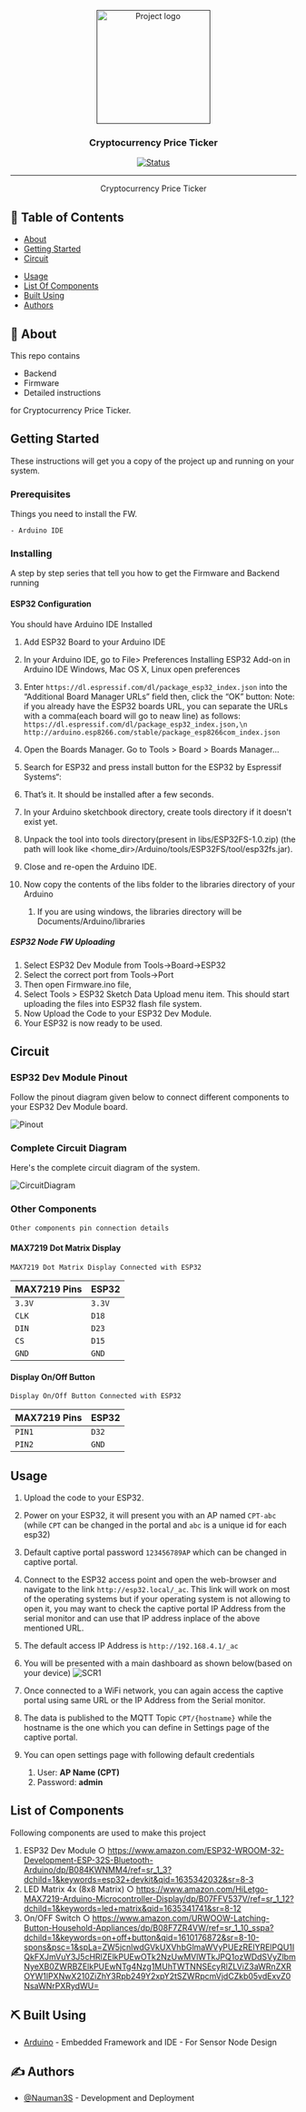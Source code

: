 <p align="center">
  <a href="" rel="noopener">
 <img width=200px height=200px src="artwork/CPT.png" alt="Project logo"></a>
</p>

<h3 align="center">Cryptocurrency Price Ticker</h3>

<div align="center">

[![Status](https://img.shields.io/badge/status-active-success.svg)]()

</div>

---

<p align="center"> Cryptocurrency Price Ticker
    <br> 
</p>

## 📝 Table of Contents

- [About](#about)
- [Getting Started](#getting_started)
- [Circuit](#circuit)
<!-- - [Server Details](#server)
- [MQTT Topic Details](#mqtt)
- [API Details](#api) -->
- [Usage](#usage)
- [List Of Components](#list)
- [Built Using](#built_using)
- [Authors](#authors)

## 🧐 About <a name = "about"></a>

This repo contains

- Backend
- Firmware
- Detailed instructions

for Cryptocurrency Price Ticker.

## Getting Started <a name = "getting_started"></a>

These instructions will get you a copy of the project up and running on your system.

### Prerequisites

Things you need to install the FW.

```
- Arduino IDE
```

### Installing <a name = "installing"></a>

A step by step series that tell you how to get the Firmware and Backend running

#### ESP32 Configuration

You should have Arduino IDE Installed

1.  Add ESP32 Board to your Arduino IDE
1.  In your Arduino IDE, go to File> Preferences
    Installing ESP32 Add-on in Arduino IDE Windows, Mac OS X, Linux open preferences
1.  Enter `https://dl.espressif.com/dl/package_esp32_index.json`
    into the “Additional Board Manager URLs” field then, click the “OK” button:
    Note: if you already have the ESP32 boards URL, you can separate the URLs with a comma(each board will go to neaw line) as follows:
    `https://dl.espressif.com/dl/package_esp32_index.json,\n http://arduino.esp8266.com/stable/package_esp8266com_index.json`

1.  Open the Boards Manager. Go to Tools > Board > Boards Manager…
1.  Search for ESP32 and press install button for the ESP32 by Espressif Systems“:
1.  That’s it. It should be installed after a few seconds.
1.  In your Arduino sketchbook directory, create tools directory if it doesn't exist yet.
1.  Unpack the tool into tools directory(present in libs/ESP32FS-1.0.zip) (the path will look like <home_dir>/Arduino/tools/ESP32FS/tool/esp32fs.jar).
1.  Close and re-open the Arduino IDE.

1.  Now copy the contents of the libs folder to the libraries directory of your Arduino
    1. If you are using windows, the libraries directory will be Documents/Arduino/libraries

##### ESP32 Node FW Uploading

1.  Select ESP32 Dev Module from Tools->Board->ESP32
2.  Select the correct port from Tools->Port
3.  Then open Firmware.ino file,
4.  Select Tools > ESP32 Sketch Data Upload menu item. This should start uploading the files into ESP32 flash file system.
5.  Now Upload the Code to your ESP32 Dev Module.
6.  Your ESP32 is now ready to be used.

## Circuit <a name = "circuit"></a>

### ESP32 Dev Module Pinout

Follow the pinout diagram given below to connect different components to your ESP32 Dev Module board.

![Pinout](Circuit/esp32pinout.jpg)

### Complete Circuit Diagram

Here's the complete circuit diagram of the system.

![CircuitDiagram](Circuit/Circuit_bb.png)

### Other Components

```http
Other components pin connection details
```

#### MAX7219 Dot Matrix Display

```MAX7219 Dot Matrix Display Connected with ESP32```

| MAX7219 Pins | ESP32 | 
| :--- | :--- | 
| `3.3V` | `3.3V` |
| `CLK` | `D18` | 
| `DIN` | `D23` | 
| `CS` | `D15` | 
| `GND` | `GND` |

#### Display On/Off Button

```Display On/Off Button Connected with ESP32```

| MAX7219 Pins | ESP32 | 
| :--- | :--- | 
| `PIN1` | `D32` |
| `PIN2` | `GND` | 


## Usage <a name = "usage"></a>

1.  Upload the code to your ESP32.
2.  Power on your ESP32, it will present you with an AP named `CPT-abc` (while `CPT` can be changed in the portal and `abc` is a unique id for each esp32) 
3.  Default captive portal password `123456789AP` which can be changed in captive portal. 
4.  Connect to the ESP32 access point and open the web-browser and navigate to the link `http://esp32.local/_ac`. This link will work on most of the operating systems but if your operating system is not allowing to open it, you may want to check the captive portal IP Address from the serial monitor and can use that IP address inplace of the above mentioned URL. 
5.  The default access IP Address is `http://192.168.4.1/_ac` 
6.  You will be presented with a main dashboard as shown below(based on your device)
![SCR1](artwork/scr1.png)

7.  Once connected to a WiFi network, you can again access the captive portal using same URL or the IP Address from the Serial monitor.
8. The data is published to the MQTT Topic `CPT/{hostname}` while the hostname is the one which you can define in Settings page of the captive portal.
9. You can open settings page with following default credentials
   1.  User: **AP Name (CPT)**
   2.  Password: **admin**

## List of Components <a name = "list"></a>

Following components are used to make this project

1.  ESP32 Dev Module
    ○ https://www.amazon.com/ESP32-WROOM-32-Development-ESP-32S-Bluetooth-Arduino/dp/B084KWNMM4/ref=sr_1_3?dchild=1&keywords=esp32+devkit&qid=1635342032&sr=8-3
2.  LED Matrix 4x (8x8 Matrix)
    ○ https://www.amazon.com/HiLetgo-MAX7219-Arduino-Microcontroller-Display/dp/B07FFV537V/ref=sr_1_12?dchild=1&keywords=led+matrix&qid=1635341741&sr=8-12
3.  On/OFF Switch
    ○ https://www.amazon.com/URWOOW-Latching-Button-Household-Appliances/dp/B08F7ZR4VW/ref=sr_1_10_sspa?dchild=1&keywords=on+off+button&qid=1610176872&sr=8-10-spons&psc=1&spLa=ZW5jcnlwdGVkUXVhbGlmaWVyPUEzRElYRElPQU1IQkFXJmVuY3J5cHRlZElkPUEwOTk2NzUwMVlWTkJPQ1ozWDdSVyZlbmNyeXB0ZWRBZElkPUEwNTg4Nzg1MUhTWTNNSEcyRlZLViZ3aWRnZXROYW1lPXNwX210ZiZhY3Rpb249Y2xpY2tSZWRpcmVjdCZkb05vdExvZ0NsaWNrPXRydWU=

## ⛏️ Built Using <a name = "built_using"></a>


- [Arduino](https://www.arduino.cc/) - Embedded Framework and IDE - For Sensor Node Design


## ✍️ Authors <a name = "authors"></a>

- [@Nauman3S](https://github.com/Nauman3S) - Development and Deployment
